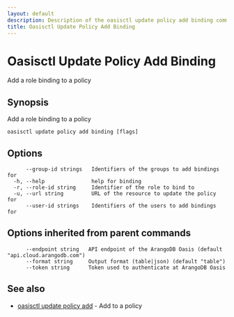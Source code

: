 ```yaml
---
layout: default
description: Description of the oasisctl update policy add binding command
title: Oasisctl Update Policy Add Binding
---
```

# Oasisctl Update Policy Add Binding

Add a role binding to a policy

## Synopsis

Add a role binding to a policy

```
oasisctl update policy add binding [flags]
```

## Options

```
      --group-id strings   Identifiers of the groups to add bindings for
  -h, --help               help for binding
  -r, --role-id string     Identifier of the role to bind to
  -u, --url string         URL of the resource to update the policy for
      --user-id strings    Identifiers of the users to add bindings for
```

## Options inherited from parent commands

```
      --endpoint string   API endpoint of the ArangoDB Oasis (default "api.cloud.arangodb.com")
      --format string     Output format (table|json) (default "table")
      --token string      Token used to authenticate at ArangoDB Oasis
```

## See also

* [oasisctl update policy add](oasisctl_update_policy_add.md)	 - Add to a policy

